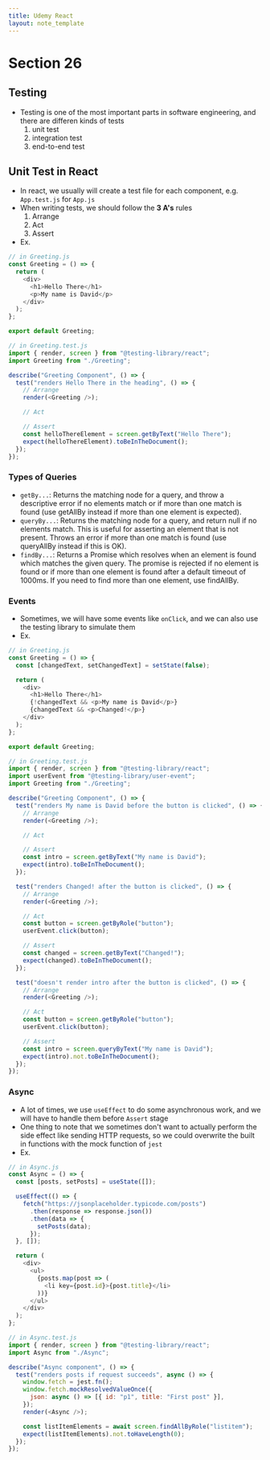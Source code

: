 ```yaml
---
title: Udemy React
layout: note_template
---
```


# Section 26

## Testing

- Testing is one of the most important parts in software engineering, and there are differen kinds of tests
  1.  unit test
  2.  integration test
  3.  end-to-end test

## Unit Test in React

- In react, we usually will create a test file for each component, e.g. `App.test.js` for `App.js`
- When writing tests, we should follow the **3 A's** rules
  1.  Arrange
  2.  Act
  3.  Assert
- Ex.

```js
// in Greeting.js
const Greeting = () => {
  return (
    <div>
      <h1>Hello There</h1>
      <p>My name is David</p>
    </div>
  );
};

export default Greeting;
```

```js
// in Greeting.test.js
import { render, screen } from "@testing-library/react";
import Greeting from "./Greeting";

describe("Greeting Component", () => {
  test("renders Hello There in the heading", () => {
    // Arrange
    render(<Greeting />);

    // Act

    // Assert
    const helloThereElement = screen.getByText("Hello There");
    expect(helloThereElement).toBeInTheDocument();
  });
});
```

### Types of Queries

- `getBy...`: Returns the matching node for a query, and throw a descriptive error if no elements match or if more than one match is found (use getAllBy instead if more than one element is expected).
- `queryBy...`: Returns the matching node for a query, and return null if no elements match. This is useful for asserting an element that is not present. Throws an error if more than one match is found (use queryAllBy instead if this is OK).
- `findBy...`: Returns a Promise which resolves when an element is found which matches the given query. The promise is rejected if no element is found or if more than one element is found after a default timeout of 1000ms. If you need to find more than one element, use findAllBy.

### Events

- Sometimes, we will have some events like `onClick`, and we can also use the testing library to simulate them
- Ex.

```js
// in Greeting.js
const Greeting = () => {
  const [changedText, setChangedText] = setState(false);

  return (
    <div>
      <h1>Hello There</h1>
      {!changedText && <p>My name is David</p>}
      {changedText && <p>Changed!</p>}
    </div>
  );
};

export default Greeting;
```

```js
// in Greeting.test.js
import { render, screen } from "@testing-library/react";
import userEvent from "@testing-library/user-event";
import Greeting from "./Greeting";

describe("Greeting Component", () => {
  test("renders My name is David before the button is clicked", () => {
    // Arrange
    render(<Greeting />);

    // Act

    // Assert
    const intro = screen.getByText("My name is David");
    expect(intro).toBeInTheDocument();
  });

  test("renders Changed! after the button is clicked", () => {
    // Arrange
    render(<Greeting />);

    // Act
    const button = screen.getByRole("button");
    userEvent.click(button);

    // Assert
    const changed = screen.getByText("Changed!");
    expect(changed).toBeInTheDocument();
  });

  test("doesn't render intro after the button is clicked", () => {
    // Arrange
    render(<Greeting />);

    // Act
    const button = screen.getByRole("button");
    userEvent.click(button);

    // Assert
    const intro = screen.queryByText("My name is David");
    expect(intro).not.toBeInTheDocument();
  });
});
```

### Async

- A lot of times, we use `useEffect` to do some asynchronous work, and we will have to handle them before `Assert` stage
- One thing to note that we sometimes don't want to actually perform the side effect like sending HTTP requests, so we could overwrite the built in functions with the mock function of `jest`
- Ex.

```js
// in Async.js
const Async = () => {
  const [posts, setPosts] = useState([]);

  useEffect(() => {
    fetch("https://jsonplaceholder.typicode.com/posts")
      .then(response => response.json())
      .then(data => {
        setPosts(data);
      });
  }, []);

  return (
    <div>
      <ul>
        {posts.map(post => (
          <li key={post.id}>{post.title}</li>
        ))}
      </ul>
    </div>
  );
};
```

```js
// in Async.test.js
import { render, screen } from "@testing-library/react";
import Async from "./Async";

describe("Async component", () => {
  test("renders posts if request succeeds", async () => {
    window.fetch = jest.fn();
    window.fetch.mockResolvedValueOnce({
      json: async () => [{ id: "p1", title: "First post" }],
    });
    render(<Async />);

    const listItemElements = await screen.findAllByRole("listitem");
    expect(listItemElements).not.toHaveLength(0);
  });
});
```
